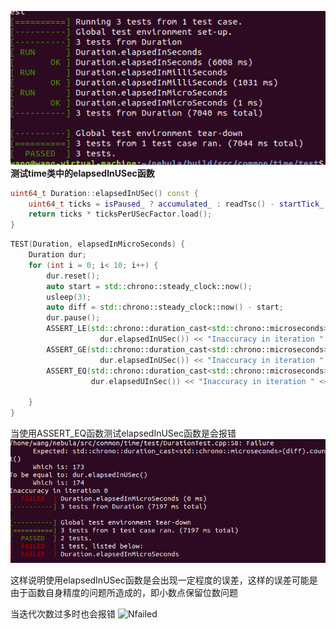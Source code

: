 
![www](https://github.com/Wang-2019/first/blob/C%2B%2Bhomework/build.png)
**测试time类中的elapsedInUSec函数**
```C++
uint64_t Duration::elapsedInUSec() const {
    uint64_t ticks = isPaused_ ? accumulated_ : readTsc() - startTick_ + accumulated_;
    return ticks * ticksPerUSecFactor.load();
}
```
```C++
TEST(Duration, elapsedInMicroSeconds) {
    Duration dur;
    for (int i = 0; i< 10; i++) {
        dur.reset();
        auto start = std::chrono::steady_clock::now();
        usleep(3);
        auto diff = std::chrono::steady_clock::now() - start;
        dur.pause();
        ASSERT_LE(std::chrono::duration_cast<std::chrono::microseconds>(diff).count() - 3,
                    dur.elapsedInUSec()) << "Inaccuracy in iteration " << i;
        ASSERT_GE(std::chrono::duration_cast<std::chrono::microseconds>(diff).count() + 3,
                    dur.elapsedInUSec()) << "Inaccuracy in iteration " << i;
        ASSERT_EQ(std::chrono::duration_cast<std::chrono::microseconds>(diff).count(),
                  dur.elapsedUInSec()) << "Inaccuracy in iteration " << i;

    }
}
```

当使用ASSERT_EQ函数测试elapsedInUSec函数是会报错
![Pfailed](https://github.com/Wang-2019/first/blob/C%2B%2Bhomework/failed.png)

这样说明使用elapsedInUSec函数是会出现一定程度的误差，这样的误差可能是由于函数自身精度的问题所造成的，即小数点保留位数问题

当迭代次数过多时也会报错
![Nfailed]()
